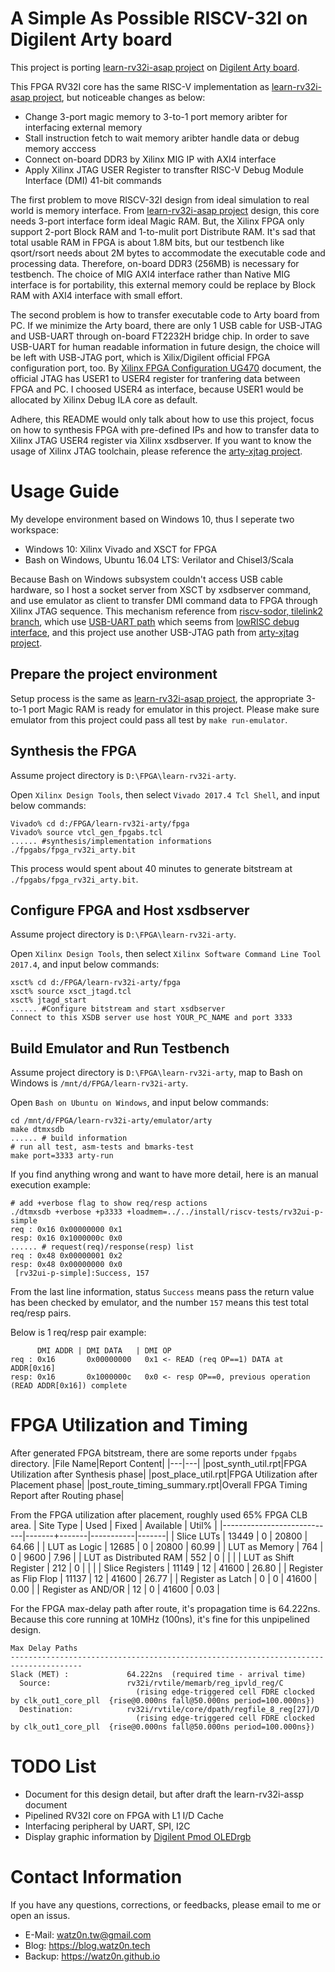 A Simple As Possible RISCV-32I on Digilent Arty board
===

This project is porting [learn-rv32i-asap project](https://github.com/watz0n/learn-rv32i-asap) on [Digilent Arty board](https://store.digilentinc.com/arty-a7-artix-7-fpga-development-board-for-makers-and-hobbyists/).

This FPGA RV32I core has the same RISC-V implementation as [learn-rv32i-asap project](https://github.com/watz0n/learn-rv32i-asap), but noticeable changes as below:

* Change 3-port magic memory to 3-to-1 port memory aribter for interfacing external memory 
* Stall instruction fetch to wait memory aribter handle data or debug memory acccess
* Connect on-board DDR3 by Xilinx MIG IP with AXI4 interface
* Apply Xilinx JTAG USER Register to transfter RISC-V Debug Module Interface (DMI) 41-bit commands

The first problem to move RISCV-32I design from ideal simulation to real world is memory interface. From [learn-rv32i-asap project](https://github.com/watz0n/learn-rv32i-asap) design, this core needs 3-port interface form ideal Magic RAM. But, the Xilinx FPGA only support 2-port Block RAM and 1-to-mulit port Distribute RAM. It's sad that total usable RAM in FPGA is about 1.8M bits, but our testbench like qsort/rsort needs about 2M bytes to accommodate the executable code and processing data. Therefore, on-board DDR3 (256MB) is necessary for testbench. The choice of MIG AXI4 interface rather than Native MIG interface is for portability, this external memory could be replace by Block RAM with AXI4 interface with small effort.

The second problem is how to transfer executable code to Arty board from PC. If we minimize the Arty board, there are only 1 USB cable for USB-JTAG and USB-UART through on-board FT2232H bridge chip. In order to save USB-UART for human readable information in future design, the choice will be left with USB-JTAG port, which is Xilix/Digilent official FPGA configuration port, too. By [Xilinx FPGA Configuration UG470](https://www.xilinx.com/support/documentation/user_guides/ug470_7Series_Config.pdf) document, the official JTAG has USER1 to USER4 register for tranfering data between FPGA and PC. I choosed USER4 as interface, because USER1 would be allocated by Xilinx Debug ILA core as default.

Adhere, this README would only talk about how to use this project, focus on how to synthesis FPGA with pre-defined IPs and how to transfer data to Xilinx JTAG USER4 register via Xilinx xsdbserver. If you want to know the usage of Xilinx JTAG toolchain, please reference the [arty-xjtag project](https://github.com/watz0n/arty_xjtag).

Usage Guide
===

My develope environment based on Windows 10, thus I seperate two workspace:

* Windows 10: Xilinx Vivado and XSCT for FPGA
* Bash on Windows, Ubuntu 16.04 LTS: Verilator and Chisel3/Scala

Because Bash on Windows subsystem couldn't access USB cable hardware, so I host a socket server from XSCT by xsdbserver command, and use emulator as client to transfer DMI command data to FPGA through Xilinx JTAG sequence. This mechanism reference from [riscv-sodor, tilelink2 branch](https://github.com/librecores/riscv-sodor/tree/tilelink2_fpga/fpga), which use [USB-UART path](https://github.com/librecores/riscv-sodor/wiki/arty) which seems from [lowRISC debug interface](http://www.lowrisc.org/docs/debug-v0.3/overview/), and this project use another USB-JTAG path from [arty-xjtag project](https://github.com/watz0n/arty_xjtag).

Prepare the project environment
---
Setup process is the same as [learn-rv32i-asap project](https://github.com/watz0n/learn-rv32i-asap), the appropriate 3-to-1 port Magic RAM is ready for emulator in this project. Please make sure emulator from this project could pass all test by `make run-emulator`.

Synthesis the FPGA
---
Assume project directory is `D:\FPGA\learn-rv32i-arty`.

Open `Xilinx Design Tools`, then select `Vivado 2017.4 Tcl Shell`, and input below commands:
```
Vivado% cd d:/FPGA/learn-rv32i-arty/fpga
Vivado% source vtcl_gen_fpgabs.tcl
...... #synthesis/implementation informations
./fpgabs/fpga_rv32i_arty.bit
```
This process would spent about 40 minutes to generate bitstream at `./fpgabs/fpga_rv32i_arty.bit`.

Configure FPGA and Host xsdbserver
---
Assume project directory is `D:\FPGA\learn-rv32i-arty`.

Open `Xilinx Design Tools`, then select `Xilinx Software Command Line Tool 2017.4`, and input below commands:
```
xsct% cd d:/FPGA/learn-rv32i-arty/fpga
xsct% source xsct_jtagd.tcl
xsct% jtagd_start
...... #Configure bitstream and start xsdbserver
Connect to this XSDB server use host YOUR_PC_NAME and port 3333
```

Build Emulator and Run Testbench
---
Assume project directory is `D:\FPGA\learn-rv32i-arty`, map to Bash on Windows is `/mnt/d/FPGA/learn-rv32i-arty`.

Open `Bash on Ubuntu on Windows`, and input below commands:
```
cd /mnt/d/FPGA/learn-rv32i-arty/emulator/arty
make dtmxsdb
...... # build information
# run all test, asm-tests and bmarks-test
make port=3333 arty-run
```

If you find anything wrong and want to have more detail, here is an manual execution example:
```
# add +verbose flag to show req/resp actions
./dtmxsdb +verbose +p3333 +loadmem=../../install/riscv-tests/rv32ui-p-simple
req : 0x16 0x00000000 0x1
resp: 0x16 0x1000000c 0x0
...... # request(req)/response(resp) list
req : 0x48 0x00000001 0x2
resp: 0x48 0x00000000 0x0
 [rv32ui-p-simple]:Success, 157
```
From the last line information, status `Success` means pass the return value has been checked by emulator, and the number `157` means this test total req/resp pairs. 

Below is 1 req/resp pair example:
```
      DMI ADDR | DMI DATA   | DMI OP
req : 0x16       0x00000000   0x1 <- READ (req OP==1) DATA at ADDR[0x16]
resp: 0x16       0x1000000c   0x0 <- resp OP==0, previous operation (READ ADDR[0x16]) complete  
```

FPGA Utilization and Timing
===
After generated FPGA bitstream, there are some reports under `fpgabs` directory.
|File Name|Report Content|
|---|---|
|post_synth_util.rpt|FPGA Utilization after Synthesis phase|
|post_place_util.rpt|FPGA Utilization after Placement phase|
|post_route_timing_summary.rpt|Overall FPGA Timing Report after Routing phase|

From the FPGA utilization after placement, roughly used 65% FPGA CLB area.
|          Site Type         |  Used | Fixed | Available | Util% |
|----------------------------|-------+-------|-----------|-------|
| Slice LUTs                 | 13449 |     0 |     20800 | 64.66 |
|   LUT as Logic             | 12685 |     0 |     20800 | 60.99 |
|   LUT as Memory            |   764 |     0 |      9600 |  7.96 |
|     LUT as Distributed RAM |   552 |     0 |           |       |
|     LUT as Shift Register  |   212 |     0 |           |       |
| Slice Registers            | 11149 |    12 |     41600 | 26.80 |
|   Register as Flip Flop    | 11137 |    12 |     41600 | 26.77 |
|   Register as Latch        |     0 |     0 |     41600 |  0.00 |
|   Register as AND/OR       |    12 |     0 |     41600 |  0.03 |

For the FPGA max-delay path after route, it's propagation time is 64.222ns. Because this core running at 10MHz (100ns), it's fine for this unpipelined design.
```
Max Delay Paths
--------------------------------------------------------------------------------------
Slack (MET) :             64.222ns  (required time - arrival time)
  Source:                 rv32i/rvtile/memarb/reg_ipvld_reg/C
                            (rising edge-triggered cell FDRE clocked by clk_out1_core_pll  {rise@0.000ns fall@50.000ns period=100.000ns})
  Destination:            rv32i/rvtile/core/dpath/regfile_8_reg[27]/D
                            (rising edge-triggered cell FDRE clocked by clk_out1_core_pll  {rise@0.000ns fall@50.000ns period=100.000ns})
```

TODO List
===
* Document for this design detail, but after draft the learn-rv32i-assp document
* Pipelined RV32I core on FPGA with L1 I/D Cache
* Interfacing peripheral by UART, SPI, I2C
* Display graphic information by [Digilent Pmod OLEDrgb](https://store.digilentinc.com/pmod-oledrgb-96-x-64-rgb-oled-display-with-16-bit-color-resolution/) 

Contact Information
===

If you have any questions, corrections, or feedbacks, please email to me or open an issus.

* E-Mail:   watz0n.tw@gmail.com
* Blog:     https://blog.watz0n.tech
* Backup:   https://watz0n.github.io